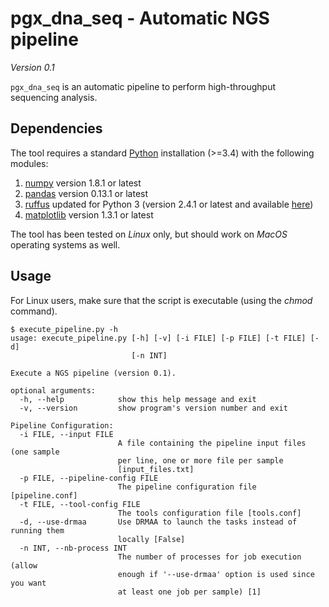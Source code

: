 # pgx_dna_seq - Automatic NGS pipeline

*Version 0.1*

`pgx_dna_seq` is an automatic pipeline to perform high-throughput sequencing
analysis.


## Dependencies

The tool requires a standard [Python](http://python.org/) installation (>=3.4)
with the following modules:

1. [numpy](http://www.numpy.org/) version 1.8.1 or latest
2. [pandas](http://pandas.pydata.org/) version 0.13.1 or latest
3. [ruffus](http://www.ruffus.org.uk/) updated for Python 3 (version 2.4.1 or
   latest and available [here](https://bitbucket.org/PGx_DNA_Seq/pgx_dna_seq/downloads))
4. [matplotlib](http://matplotlib.org/) version 1.3.1 or latest

The tool has been tested on *Linux* only, but should work on *MacOS* operating
systems as well.


## Usage

For Linux users, make sure that the script is executable (using the *chmod*
command).

```console
$ execute_pipeline.py -h
usage: execute_pipeline.py [-h] [-v] [-i FILE] [-p FILE] [-t FILE] [-d]
                           [-n INT]

Execute a NGS pipeline (version 0.1).

optional arguments:
  -h, --help            show this help message and exit
  -v, --version         show program's version number and exit

Pipeline Configuration:
  -i FILE, --input FILE
                        A file containing the pipeline input files (one sample
                        per line, one or more file per sample
                        [input_files.txt]
  -p FILE, --pipeline-config FILE
                        The pipeline configuration file [pipeline.conf]
  -t FILE, --tool-config FILE
                        The tools configuration file [tools.conf]
  -d, --use-drmaa       Use DRMAA to launch the tasks instead of running them
                        locally [False]
  -n INT, --nb-process INT
                        The number of processes for job execution (allow
                        enough if '--use-drmaa' option is used since you want
                        at least one job per sample) [1]
```
